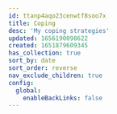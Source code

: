 ```yaml
---
id: ttanp4aqo23cenwtf8soo7x
title: Coping
desc: 'My coping strategies'
updated: 1656190098622
created: 1651879609345
has_collection: true
sort_by: date
sort_order: reverse
nav_exclude_children: true
config:
  global:
    enableBackLinks: false
---
```


